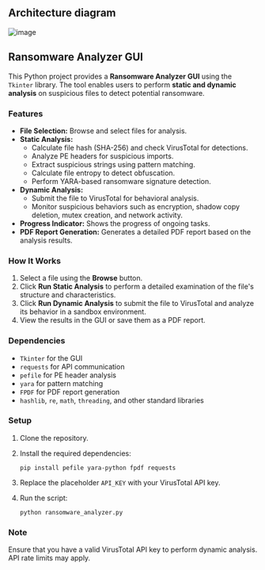 ## Architecture diagram
![image](https://github.com/user-attachments/assets/2c10aa82-0374-477b-a7b8-69089bd07768)
## Ransomware Analyzer GUI

This Python project provides a **Ransomware Analyzer GUI** using the `Tkinter` library. The tool enables users to perform **static and dynamic analysis** on suspicious files to detect potential ransomware.

### Features

- **File Selection:** Browse and select files for analysis.
- **Static Analysis:**
    - Calculate file hash (SHA-256) and check VirusTotal for detections.
    - Analyze PE headers for suspicious imports.
    - Extract suspicious strings using pattern matching.
    - Calculate file entropy to detect obfuscation.
    - Perform YARA-based ransomware signature detection.
- **Dynamic Analysis:**
    - Submit the file to VirusTotal for behavioral analysis.
    - Monitor suspicious behaviors such as encryption, shadow copy deletion, mutex creation, and network activity.
- **Progress Indicator:** Shows the progress of ongoing tasks.
- **PDF Report Generation:** Generates a detailed PDF report based on the analysis results.

### How It Works

1. Select a file using the **Browse** button.
2. Click **Run Static Analysis** to perform a detailed examination of the file's structure and characteristics.
3. Click **Run Dynamic Analysis** to submit the file to VirusTotal and analyze its behavior in a sandbox environment.
4. View the results in the GUI or save them as a PDF report.

### Dependencies

- `Tkinter` for the GUI
- `requests` for API communication
- `pefile` for PE header analysis
- `yara` for pattern matching
- `FPDF` for PDF report generation
- `hashlib`, `re`, `math`, `threading`, and other standard libraries

### Setup

1. Clone the repository.
2. Install the required dependencies:
    
    ```
    pip install pefile yara-python fpdf requests
    ```
    
3. Replace the placeholder `API_KEY` with your VirusTotal API key.
4. Run the script:
    
    ```
    python ransomware_analyzer.py
    ```
    

### Note

Ensure that you have a valid VirusTotal API key to perform dynamic analysis. API rate limits may apply.

